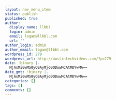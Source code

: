 ```yaml
---
layout: nav_menu_item
status: publish
published: true
author:
  display_name: llbbl
  login: admin
  email: logan@llbbl.com
  url: ''
author_login: admin
author_email: logan@llbbl.com
wordpress_id: 279
wordpress_url: http://austintechvideos.com/?p=279
date: !binary |-
  MjAxMi0wMS0yOSAyMjo0ODowMCAtMDYwMA==
date_gmt: !binary |-
  MjAxMi0wMS0yOSAyMjo0ODowMCAtMDYwMA==
categories: []
tags: []
comments: []
---
```


